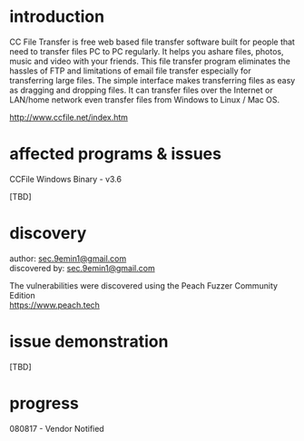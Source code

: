# introduction

CC File Transfer is free web based file transfer software built for people that need to transfer files PC to PC regularly. It 
helps you ashare files, photos, music and video with your friends. This file transfer program eliminates the hassles of FTP 
and limitations of email file transfer especially for transferring large files. The simple interface makes transferring files 
as easy as dragging and dropping files. It can transfer files over the Internet or LAN/home network even transfer files from 
Windows to Linux / Mac OS. 

http://www.ccfile.net/index.htm

# affected programs & issues

CCFile Windows Binary - v3.6

[TBD]

# discovery

author: sec.9emin1@gmail.com  
discovered by: sec.9emin1@gmail.com  

The vulnerabilities were discovered using the Peach Fuzzer Community Edition  
https://www.peach.tech

# issue demonstration

[TBD]  

# progress
 
080817 - Vendor Notified  

